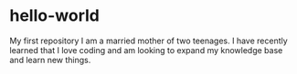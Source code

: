# hello-world
My first repository
I am a married mother of two teenages. I have recently learned that I love coding and am looking to expand my knowledge base and learn new things.
